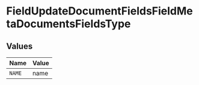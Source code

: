 # FieldUpdateDocumentFieldsFieldMetaDocumentsFieldsType


## Values

| Name   | Value  |
| ------ | ------ |
| `NAME` | name   |